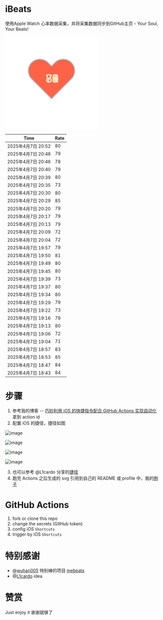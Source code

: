 # iBeats
使用Apple Watch 心率数据采集，并将采集数据同步到GitHub主页 - Your Soul, Your Beats!

![](./files/heart.svg)

<!--START_SECTION:my_heart_rate-->
| Time | Rate | 
 | ---- | ---- | 
| 2025年4月7日 20:52 | 80 |
| 2025年4月7日 20:48 | 79 |
| 2025年4月7日 20:46 | 78 |
| 2025年4月7日 20:40 | 79 |
| 2025年4月7日 20:39 | 80 |
| 2025年4月7日 20:35 | 73 |
| 2025年4月7日 20:30 | 80 |
| 2025年4月7日 20:29 | 85 |
| 2025年4月7日 20:20 | 79 |
| 2025年4月7日 20:17 | 79 |
| 2025年4月7日 20:13 | 79 |
| 2025年4月7日 20:09 | 72 |
| 2025年4月7日 20:04 | 72 |
| 2025年4月7日 19:57 | 79 |
| 2025年4月7日 19:50 | 81 |
| 2025年4月7日 19:49 | 80 |
| 2025年4月7日 19:45 | 80 |
| 2025年4月7日 19:39 | 73 |
| 2025年4月7日 19:37 | 80 |
| 2025年4月7日 19:34 | 80 |
| 2025年4月7日 19:29 | 79 |
| 2025年4月7日 19:22 | 73 |
| 2025年4月7日 19:16 | 79 |
| 2025年4月7日 19:13 | 80 |
| 2025年4月7日 19:06 | 72 |
| 2025年4月7日 19:04 | 71 |
| 2025年4月7日 18:57 | 83 |
| 2025年4月7日 18:53 | 85 |
| 2025年4月7日 18:47 | 84 |
| 2025年4月7日 18:43 | 84 |

<!--END_SECTION:my_heart_rate-->

# 步骤
1. 参考我的博客 -- [巧妙利用 iOS 的快捷指令配合 GitHub Actions 实现自动化](https://github.com/yihong0618/gitblog/issues/198) 拿到 action id
2. 配置 iOS 的捷径，捷径如图

![image](https://user-images.githubusercontent.com/15976103/122154218-0db0b480-ce97-11eb-93bb-5aec07c558dc.png)

![image](https://user-images.githubusercontent.com/15976103/122154236-186b4980-ce97-11eb-8e4b-70551a0391ae.png)

![image](https://user-images.githubusercontent.com/15976103/122154268-2d47dd00-ce97-11eb-902e-3acf292265a9.png)

![image](https://user-images.githubusercontent.com/15976103/122174055-fa144680-ceb4-11eb-9be2-3eb83cd516f7.png)

3. 也可以参考 @L1cardo 分享的[捷径](https://www.icloud.com/shortcuts/6ab6047b459c41ad822ad6b94b1c03d4)
4. 跑完 Actions 之后生成的 svg 引用到自己的 README 或 profile 中，我的[例子](https://github.com/yihong0618) 

# GitHub Actions

1. fork or clone this repo
2. change the secrets (GitHub token)
3. config iOS `Shortcuts` 
4. trigger by iOS `Shortcuts`

# 特别感谢
- @[wuhan005](https://github.com/wuhan005) 特别棒的项目 [mebeats](https://github.com/wuhan005/mebeats)
- @[L1cardo](https://github.com/L1cardo) idea

# 赞赏
Just enjoy it
谢谢就够了
